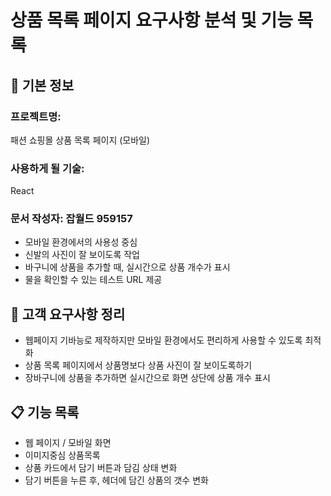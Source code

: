 # 상품 목록 페이지 요구사항 분석 및 기능 목록

## 📌 기본 정보
### 프로젝트명: 
패션 쇼핑몰 상품 목록 페이지 (모바일)

### 사용하게 될 기술: 
React

### 문서 작성자: 잡월드 959157 
+ 모바일 환경에서의 사용성 중심
+ 신발의 사진이 잘 보이도록 작업
+ 바구니에 상품을 추가할 때, 실시간으로 상품 개수가 표시
+ 물을 확인할 수 있는 테스트 URL 제공
## 📝 고객 요구사항 정리
- 웹페이지 기바능로 제작하지만 모바일 환경에서도 편리하게 사용할 수 있도록 최적화
- 상품 목록 페이지에서 상품명보다 상품 사진이 잘 보이도록하기
- 장바구니에 상품을 추가하면 실시간으로 화면 상단에 상품 개수 표시

## 📋 기능 목록
- 웹 페이지 / 모바일 화면
- 이미지중심 상품목록
- 상품 카드에서 담기 버튼과 담김 상태 변화
- 담기 버튼을 누른 후, 헤더에 담긴 상품의 갯수 변화
 


